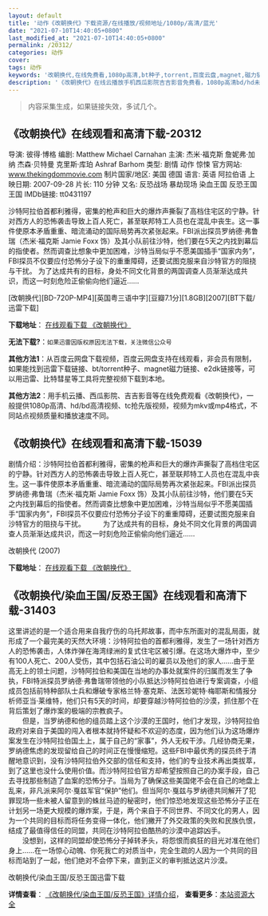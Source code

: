 ```yaml
---
layout: default
title: '动作《改朝换代》下载资源/在线播放/视频地址/1080p/高清/蓝光'
date: "2021-07-10T14:40:05+0800"
last_modified_at: "2021-07-10T14:40:05+0800"
permalink: /20312/
categories: 动作
cover:
tags: 动作
keywords: '改朝换代,在线免费看,1080p高清,bt种子,torrent,百度云盘,magnet,磁力链,迅雷下载资源'
description: '《改朝换代》在线云播放手机西瓜影院吉吉影音免费看，1080p高清bd/hd未删减完整版和tc抢先枪版，mkv/mp4格式，附带bt/torrent种子、magnet/磁力链、百度云盘、网盘资源迅雷下载链接'
---
```


>内容采集生成，如果链接失效，多试几个。


## 《改朝换代》在线观看和高清下载-20312

导演: 彼得·博格 编剧: Matthew Michael Carnahan 主演: 杰米·福克斯 詹妮弗·加纳 杰森·贝特曼 克里斯·库珀 Ashraf Barhom 类型: 剧情 动作 惊悚 官方网站: www.thekingdommovie.com 制片国家/地区: 美国 德国 语言: 英语 阿拉伯语 上映日期: 2007-09-28 片长: 110 分钟 又名: 反恐战场 暴劫现场 染血王国 反恐王国 王国 IMDb链接: tt0431197

沙特阿拉伯首都利雅得，密集的枪声和巨大的爆炸声撕裂了高档住宅区的宁静。针对西方人的恐怖袭击导致上百人死亡，甚至联邦特工人员也在混乱中丧生。这一事件使原本矛盾重重、暗流涌动的国际局势再次紧张起来。FBI派出探员罗纳德·弗鲁瑞（杰米·福克斯 Jamie Foxx 饰）及其小队前往沙特，他们要在5天之内找到幕后的指使者。然而调查比想象中更加困难，沙特当局似乎不愿美国插手“国家内务”，FBI探员不仅要应付恐怖分子设下的重重障碍，还要试图克服来自沙特官方的阻挠与干扰。 为了达成共有的目标，身处不同文化背景的两国调查人员渐渐达成共识，而这一时刻危险正偷偷向他们逼近……


[改朝换代][BD-720P-MP4][英国粤三语中字][豆瓣7.1分][1.8GB][2007][BT下载/迅雷下载]

**下载地址**： [在线观看下载 《改朝换代》](https://www.btdx8.com/torrent/the_kingdom_2007.html) 


**无法下载?**：`如果迅雷因版权原因无法下载，关注微信公众号 `

**其他方法1**：从百度云网盘下载视频，百度云网盘支持在线观看，非会员有限制，如果能找到迅雷下载链接、bt/torrent种子、magnet磁力链接、e2dk链接等，可以用迅雷、比特彗星等工具将完整视频下载到本地。

**其他方法2**：用手机云播、西瓜影院、吉吉影音等在线免费观看《改朝换代》，一般提供1080p高清、hd/bd高清视频、tc抢先版视频，视频为mkv或mp4格式，不同站点视频质量和播放速度不同。


## 《改朝换代》在线观看和高清下载-15039

剧情介绍：沙特阿拉伯首都利雅得，密集的枪声和巨大的爆炸声撕裂了高档住宅区的宁静。针对西方人的恐怖袭击导致上百人死亡，甚至联邦特工人员也在混乱中丧生。这一事件使原本矛盾重重、暗流涌动的国际局势再次紧张起来。FBI派出探员罗纳德·弗鲁瑞（杰米·福克斯 Jamie Foxx 饰）及其小队前往沙特，他们要在5天之内找到幕后的指使者。然而调查比想象中更加困难，沙特当局似乎不愿美国插手“国家内务”，FBI探员不仅要应付恐怖分子设下的重重障碍，还要试图克服来自沙特官方的阻挠与干扰。  　　为了达成共有的目标，身处不同文化背景的两国调查人员渐渐达成共识，而这一时刻危险正偷偷向他们逼近……


改朝换代 (2007)

**下载地址**： [在线观看下载 《改朝换代》](https://www.btbtdy.me/btdy/dy4844.html) 


## 《改朝换代/染血王国/反恐王国》在线观看和高清下载-31403

这里讲述的是一个适合用来自我疗伤的乌托邦故事，而中东所面对的混乱局面，就形成了一个最完美的天然大环境：沙特阿拉伯的首都利雅得，发生了一场针对西方人的恐怖袭击，人体炸弹在海湾绿洲的复式住宅区被引爆。在这场大爆炸中，至少有100人死亡、200人受伤，其中包括石油公司的雇员以及他们的家人……由于至高无上的领土问题，沙特阿拉伯和美国在当地的办事处就案件的归属而发生了争执，FBI特派探员罗纳德&middot;弗鲁瑞带领他的小队抵达沙特阿拉伯进行专案调查，小组成员包括前特种部队士兵和爆破专家格兰特·塞克斯、法医珍妮特·梅耶斯和情报分析师亚当·莱维特，他们只有5天的时间，却要穿越沙特阿拉伯的沙漠，抓住那个在背后策划了爆炸案的极端的宗教疯子。<br />　　但是，当罗纳德和他的组员踏上这个沙漠的王国时，他们才发现，沙特阿拉伯政府对来自于美国的闯入者根本就持怀疑和不欢迎的态度，因为他们认为这场爆炸案发生在沙特阿拉伯国土上，属于自己的&ldquo;家事”，外人无权干涉。几经协商无果，罗纳德焦虑的发现留给自己的时间正在慢慢缩短。这些FBI中最优秀的探员终于清醒地意识到，没有沙特阿拉伯外交部的信任和支持，他们的专业技术再出类拔萃，到了这里也没什么使用价值。而沙特阿拉伯官方却希望按照自己的办案手段，自己去寻找那些制造了血案的恐怖分子。当局为了确保这些美国佬不会在自己的地盘上乱来，非凡派来阿尔&middot;戛兹军官“保护”他们。但当阿尔&middot;戛兹与罗纳德共同解开了犯罪现场一些未被人留意到的蛛丝马迹的秘密时，他们惊恐地发现这些恐怖分子正在计划另一场更大规模的爆炸案，于是，两个来自于不同世界、不同文化的男人，因为一个共同的目标而将任务变得一体化，他们撇开了外交政策的失败和民族仇恨，结成了最值得信任的同盟，共同在沙特阿拉伯酷热的沙漠中追踪凶手。<br />　　没想到，这样的同盟却使恐怖分子掉转矛头，将怨恨而疯狂的目光对准在他们身上&hellip;…在一场惊心动魄、你死我亡的对质当中，完全生疏的人因为一个共同的目标而站到了一起，他们绝对不会停下来，直到正义的审判抵达这片沙漠。</p>


改朝换代/染血王国/反恐王国迅雷下载

**详情查看**： [《改朝换代/染血王国/反恐王国》详情介绍](/movie/31403/)， **查看更多**：[本站资源大全](/movie/t/all/)

